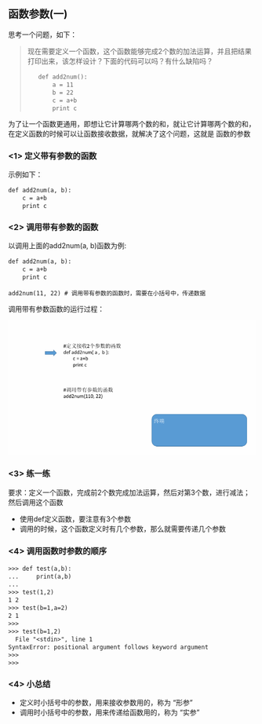 ## 函数参数(一)

思考一个问题，如下：

> 现在需要定义一个函数，这个函数能够完成2个数的加法运算，并且把结果打印出来，该怎样设计？下面的代码可以吗？有什么缺陷吗？
>
> ```
>    def add2num():
>        a = 11
>        b = 22
>        c = a+b
>        print c
> ```

为了让一个函数更通用，即想让它计算哪两个数的和，就让它计算哪两个数的和，在定义函数的时候可以让函数接收数据，就解决了这个问题，这就是 函数的参数

### <1> 定义带有参数的函数

示例如下：

```
def add2num(a, b):
    c = a+b
    print c
```

### <2> 调用带有参数的函数

以调用上面的add2num(a, b)函数为例:

```
def add2num(a, b):
    c = a+b
    print c

add2num(11, 22) # 调用带有参数的函数时，需要在小括号中，传递数据
```

调用带有参数函数的运行过程：

![调用带有参数函数](../images/01-第5天-2.gif)

### <3> 练一练

要求：定义一个函数，完成前2个数完成加法运算，然后对第3个数，进行减法；然后调用这个函数

- 使用def定义函数，要注意有3个参数
- 调用的时候，这个函数定义时有几个参数，那么就需要传递几个参数

### <4> 调用函数时参数的顺序

```
>>> def test(a,b):
...     print(a,b)
... 
>>> test(1,2)
1 2
>>> test(b=1,a=2)
2 1
>>> 
>>> test(b=1,2)
  File "<stdin>", line 1
SyntaxError: positional argument follows keyword argument
>>> 
>>>
```

### <4> 小总结

- 定义时小括号中的参数，用来接收参数用的，称为 “形参”
- 调用时小括号中的参数，用来传递给函数用的，称为 “实参”